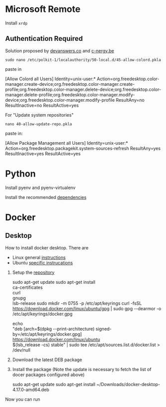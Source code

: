 # Microsoft Remote

Install `xrdp`

## Authentication Required

Solution proposed by [devanswers.co](https://devanswers.co/how-to-fix-authentication-is-required-to-create-a-color-profile-managed-device-on-ubuntu-20-04-20-10/)
and [c-nergy.be](https://c-nergy.be/blog/?p=12073) 

 
    sudo nano /etc/polkit-1/localauthority/50-local.d/45-allow-colord.pkla

paste in

[Allow Colord all Users]
Identity=unix-user:*
Action=org.freedesktop.color-manager.create-device;org.freedesktop.color-manager.create-profile;org.freedesktop.color-manager.delete-device;org.freedesktop.color-manager.delete-profile;org.freedesktop.color-manager.modify-device;org.freedesktop.color-manager.modify-profile
ResultAny=no
ResultInactive=no
ResultActive=yes

For "Update system repositories"

    nano 40-allow-update-repo.pkla

paste in:

[Allow Package Management all Users]
Identity=unix-user:*
Action=org.freedesktop.packagekit.system-sources-refresh
ResultAny=yes
ResultInactive=yes
ResultActive=yes



# Python

Install pyenv and pyenv-virtualenv

Install the recommended [dependencies](https://github.com/pyenv/pyenv/wiki#suggested-build-environment)



# Docker

## Desktop

How to install docker desktop.  There are 

 * Linux general [instructions](https://docs.docker.com/desktop/install/linux-install/)
 * Ubuntu [specific instrucations](https://docs.docker.com/desktop/install/ubuntu/)

1. Setup the [repository](https://docs.docker.com/engine/install/ubuntu/#set-up-the-repository)

    sudo apt-get update
    sudo apt-get install \
        ca-certificates \
        curl \
        gnupg \
        lsb-release
    sudo mkdir -m 0755 -p /etc/apt/keyrings
    curl -fsSL https://download.docker.com/linux/ubuntu/gpg | sudo gpg --dearmor -o /etc/apt/keyrings/docker.gpg

    echo \
    "deb [arch=$(dpkg --print-architecture) signed-by=/etc/apt/keyrings/docker.gpg] https://download.docker.com/linux/ubuntu \
    $(lsb_release -cs) stable" | sudo tee /etc/apt/sources.list.d/docker.list > /dev/null

2. Download the latest DEB package

3. Install the package (Note the update is necessary to fetch the list of docer packages configured above)
    
    sudo apt-get update
    sudo apt-get install ~/Downloads/docker-desktop-4.17.0-amd64.deb

Now you can run 



